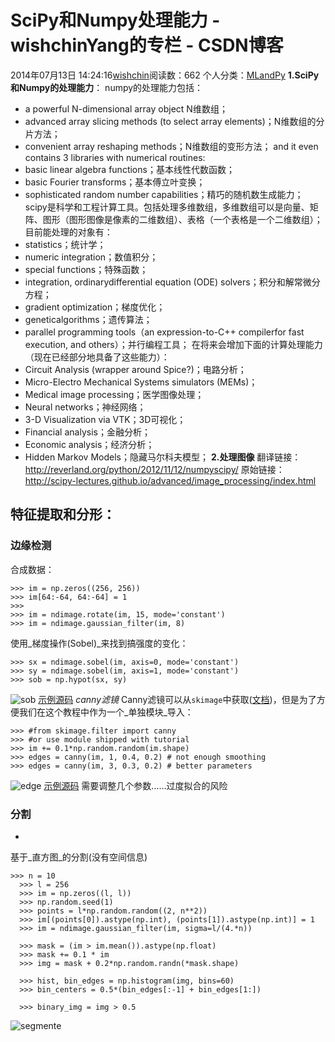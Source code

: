 # SciPy和Numpy处理能力 - wishchinYang的专栏 - CSDN博客
2014年07月13日 14:24:16[wishchin](https://me.csdn.net/wishchin)阅读数：662
个人分类：[MLandPy](https://blog.csdn.net/wishchin/article/category/1508471)
**1.SciPy和Numpy的处理能力**：
numpy的处理能力包括：
- a powerful N-dimensional array object N维数组；
- advanced array slicing methods (to select array elements)；N维数组的分片方法；
- convenient array reshaping methods；N维数组的变形方法； 
and it even contains 3 libraries with numerical routines: 
- basic linear algebra functions；基本线性代数函数； 
- basic Fourier transforms；基本傅立叶变换； 
- sophisticated random number capabilities；精巧的随机数生成能力；
scipy是科学和工程计算工具。包括处理多维数组，多维数组可以是向量、矩阵、图形（图形图像是像素的二维数组）、表格（一个表格是一个二维数组）；目前能处理的对象有：
- statistics；统计学；
- numeric integration；数值积分；
- special functions；特殊函数；
- integration, ordinarydifferential equation (ODE) solvers；积分和解常微分方程；
- gradient optimization；梯度优化；
- geneticalgorithms；遗传算法；
- parallel programming tools（an expression-to-C++ compilerfor fast execution, and others）；并行编程工具；
在将来会增加下面的计算处理能力（现在已经部分地具备了这些能力）：
- Circuit Analysis (wrapper around Spice?)；电路分析； 
- Micro-Electro Mechanical Systems simulators (MEMs)； 
- Medical image processing；医学图像处理； 
- Neural networks；神经网络； 
- 3-D Visualization via VTK；3D可视化； 
- Financial analysis；金融分析； 
- Economic analysis；经济分析； 
- Hidden Markov Models；隐藏马尔科夫模型；
**2.处理图像** 翻译链接：http://reverland.org/python/2012/11/12/numpyscipy/
原始链接：http://scipy-lectures.github.io/advanced/image_processing/index.html
## 特征提取和分形：
### 边缘检测
合成数据：
```
>>> im = np.zeros((256, 256))
>>> im[64:-64, 64:-64] = 1
>>>
>>> im = ndimage.rotate(im, 15, mode='constant')
>>> im = ndimage.gaussian_filter(im, 8)
```
使用_梯度操作(Sobel)_来找到搞强度的变化：
```
>>> sx = ndimage.sobel(im, axis=0, mode='constant')
>>> sy = ndimage.sobel(im, axis=1, mode='constant')
>>> sob = np.hypot(sx, sy)
```
![sob](http://scipy-lectures.github.com/_images/plot_find_edges_1.png)
[示例源码](http://scipy-lectures.github.com/advanced/image_processing/auto_examples/plot_find_edges.html#example-plot-find-edges-py)
*canny滤镜*
Canny滤镜可以从`skimage`中获取([文档](http://scikit-image.org/docs/dev/api/skimage.filter.html#canny))，但是为了方便我们在这个教程中作为一个_单独模块_导入：
```
>>> #from skimage.filter import canny
>>> #or use module shipped with tutorial
>>> im += 0.1*np.random.random(im.shape)
>>> edges = canny(im, 1, 0.4, 0.2) # not enough smoothing
>>> edges = canny(im, 3, 0.3, 0.2) # better parameters
```
![edge](http://scipy-lectures.github.com/_images/plot_canny_1.png)
[示例源码](http://scipy-lectures.github.com/advanced/image_processing/auto_examples/plot_canny.html#example-plot-canny-py)
需要调整几个参数……过度拟合的风险
### 分割
- 
基于_直方图_的分割(没有空间信息)
```
>>> n = 10
  >>> l = 256
  >>> im = np.zeros((l, l))
  >>> np.random.seed(1)
  >>> points = l*np.random.random((2, n**2))
  >>> im[(points[0]).astype(np.int), (points[1]).astype(np.int)] = 1
  >>> im = ndimage.gaussian_filter(im, sigma=l/(4.*n))
    
  >>> mask = (im > im.mean()).astype(np.float)
  >>> mask += 0.1 * im
  >>> img = mask + 0.2*np.random.randn(*mask.shape)
    
  >>> hist, bin_edges = np.histogram(img, bins=60)
  >>> bin_centers = 0.5*(bin_edges[:-1] + bin_edges[1:])
    
  >>> binary_img = img > 0.5
```
![segmente](http://scipy-lectures.github.com/_images/plot_histo_segmentation_1.png)

